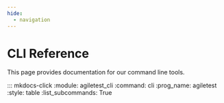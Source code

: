 ```yaml
---
hide:
  - navigation
---
```

# CLI Reference

This page provides documentation for our command line tools.

::: mkdocs-click
    :module: agiletest_cli
    :command: cli
    :prog_name: agiletest
    :style: table
    :list_subcommands: True
